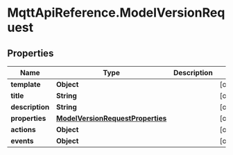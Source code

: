 # MqttApiReference.ModelVersionRequest

## Properties

Name | Type | Description | Notes
------------ | ------------- | ------------- | -------------
**template** | **Object** |  | [optional] 
**title** | **String** |  | [optional] 
**description** | **String** |  | [optional] 
**properties** | [**ModelVersionRequestProperties**](ModelVersionRequestProperties.md) |  | [optional] 
**actions** | **Object** |  | [optional] 
**events** | **Object** |  | [optional] 


